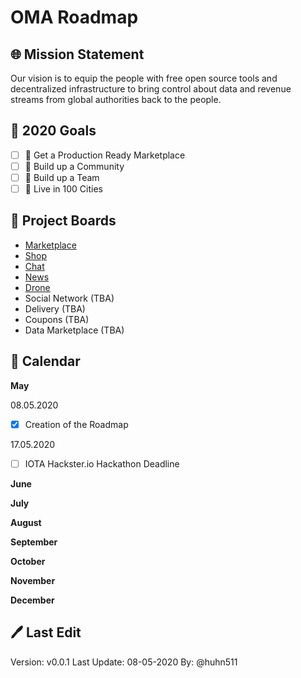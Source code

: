 # OMA Roadmap

## 🌐 Mission Statement
Our vision is to equip the people with free open source tools and decentralized infrastructure to bring control about data and revenue streams from global authorities back to the people.

## 🎯 2020 Goals
- [ ] 🎯 Get a Production Ready Marketplace
- [ ] 🎯 Build up a Community
- [ ] 🎯 Build up a Team
- [ ] 🎯 Live in 100 Cities

## 📝 Project Boards
- [Marketplace](https://github.com/open-marketplace-applications/marketplace/projects/1)
- [Shop](https://github.com/open-marketplace-applications/shop/projects/1)
- [Chat](https://github.com/open-marketplace-applications/chat/projects/1)
- [News](https://github.com/open-marketplace-applications/news/projects/1)
- [Drone](https://github.com/open-marketplace-applications/drone/projects/1)
- Social Network (TBA)
- Delivery (TBA)
- Coupons (TBA)
- Data Marketplace (TBA)


## 📅 Calendar 

**May**

08.05.2020
- [x] Creation of the Roadmap 

17.05.2020
- [ ] IOTA Hackster.io Hackathon Deadline 

**June**

**July**

**August**

**September**

**October**

**November**

**December**


## 🖊 Last Edit
Version: v0.0.1
Last Update: 08-05-2020
By: @huhn511